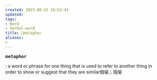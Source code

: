 ```yaml
---
created: 2023-08-15 18:52:41
updated: 
tags: 
- Word
- Verbal-word
title: 🚩metaphor
aliases:
- 
---
```


<pre><strong>metaphor</strong></pre>
: a word or phrase for one thing that is used to refer to another thing in order to show or suggest that they are similar暗喻；隐喻